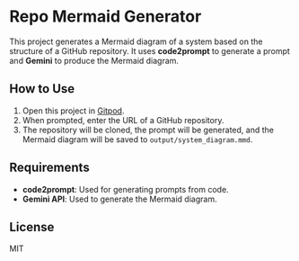 # Repo Mermaid Generator

This project generates a Mermaid diagram of a system based on the structure of a GitHub repository. It uses **code2prompt** to generate a prompt and **Gemini** to produce the Mermaid diagram.

## How to Use

1. Open this project in [Gitpod](https://gitpod.io/).
2. When prompted, enter the URL of a GitHub repository.
3. The repository will be cloned, the prompt will be generated, and the Mermaid diagram will be saved to `output/system_diagram.mmd`.

## Requirements

- **code2prompt**: Used for generating prompts from code.
- **Gemini API**: Used to generate the Mermaid diagram.

## License

MIT
